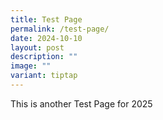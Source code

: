 ```yaml
---
title: Test Page
permalink: /test-page/
date: 2024-10-10
layout: post
description: ""
image: ""
variant: tiptap
---
```

<p>This is another Test Page for 2025</p>